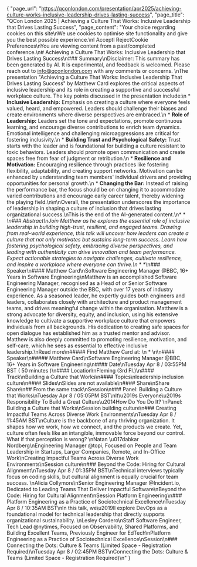 {
    "page_url": "https://qconlondon.com/presentation/apr2025/achieving-culture-works-inclusive-leadership-drives-lasting-success",
    "page_title": "QCon London 2025 | Achieving a Culture That Works: Inclusive Leadership that Drives Lasting Success",
    "page_content": "Your choice regarding cookies on this site\nWe use cookies to optimise site functionality and give you the best possible experience.\nI AcceptI RejectCookie Preferences\nYou are viewing content from a past/completed conference.\n# Achieving a Culture That Works: Inclusive Leadership that Drives Lasting Success\n### Summary\nDisclaimer: This summary has been generated by AI. It is experimental, and feedback is welcomed. Please reach out to info@qconlondon.com with any comments or concerns. \nThe presentation \"Achieving a Culture That Works: Inclusive Leadership That Drives Lasting Success\" by Matthew Card explores the critical aspects of inclusive leadership and its role in creating a supportive and successful workplace culture. The key points discussed in the presentation include:\n  * **Inclusive Leadership:** Emphasis on creating a culture where everyone feels valued, heard, and empowered. Leaders should challenge their biases and create environments where diverse perspectives are embraced.\n  * **Role of Leadership:** Leaders set the tone and expectations, promote continuous learning, and encourage diverse contributions to enrich team dynamics. Emotional intelligence and challenging microaggressions are critical for fostering inclusivity.\n  * **Building Trust and Psychological Safety:** Trust starts with the leader and is foundational for building a culture resistant to toxic behaviors. Leaders should promote open communication and create spaces free from fear of judgment or retribution.\n  * **Resilience and Motivation:** Encouraging resilience through practices like fostering flexibility, adaptability, and creating support networks. Motivation can be enhanced by understanding team members' individual drivers and providing opportunities for personal growth.\n  * **Changing the Bar:** Instead of raising the performance bar, the focus should be on changing it to accommodate varied contributions and encourage early career talent, thereby widening the playing field.\n\n\nOverall, the presentation underscores the importance of leadership in shaping a culture of inclusion that drives lasting organizational success.\nThis is the end of the AI-generated content.\n* * *\n### Abstract\nJoin Matthew as he explores the essential role of inclusive leadership in building high-trust, resilient, and engaged teams. Drawing from real-world experience, this talk will uncover how leaders can create a culture that not only motivates but sustains long-term success. Learn how fostering psychological safety, embracing diverse perspectives, and leading with authenticity can drive innovation and team performance. Expect actionable strategies to navigate challenges, cultivate resilience, and inspire a workplace where everyone can thrive.\n* * *\n### Speaker\n#### Matthew Card\nSoftware Engineering Manager @BBC, 16+ Years in Software Engineering\nMatthew is an accomplished Software Engineering Manager, recognised as a Head of or Senior Software Engineering Manager outside the BBC, with over 17 years of industry experience. As a seasoned leader, he expertly guides both engineers and leaders, collaborates closely with architecture and product management teams, and drives meaningful change within the organisation. Matthew is a strong advocate for diversity, equity, and inclusion, using his extensive knowledge to cultivate a supportive workplace culture that empowers individuals from all backgrounds. His dedication to creating safe spaces for open dialogue has established him as a trusted mentor and advisor. Matthew is also deeply committed to promoting resilience, motivation, and self-care, which he sees as essential to effective inclusive leadership.\nRead more\n#####  Find Matthew Card at: \n  * \n\n#### Speaker\n##### Matthew Card\nSoftware Engineering Manager @BBC, 16+ Years in Software Engineering\n#### Date\nTuesday Apr 8 / 03:55PM BST ( 50 minutes )\n#### Location\nFleming (3rd Fl.)\n#### Track\nBuilding a Culture that Works\n#### Topics\nleadership inclusion culture\n#### Slides\nSlides are not available\n#### Share\nShare Share\n## From the same track\nSession\n### Panel: Building a Culture that Works\nTuesday Apr 8 / 05:05PM BST\nIt\u2019s Everyone\u2019s Responsibility To Build a Great Culture\u2014How Do You Do It? \nPanel: Building a Culture that Works\nSession building culture\n### Creating Impactful Teams Across Diverse Work Environments\nTuesday Apr 8 / 11:45AM BST\nCulture is the backbone of any thriving organization. It shapes how we work, how we connect, and the products we create. Yet, culture often feels like an intangible, immovable force beyond our control. What if that perception is wrong? \nNatan \u017dabkar Nordberg\nEngineering Manager @topi, Focused on People and Team Leadership in Startups, Larger Companies, Remote, and In-Office Work\nCreating Impactful Teams Across Diverse Work Environments\nSession culture\n### Beyond the Code: Hiring for Cultural Alignment\nTuesday Apr 8 / 01:35PM BST\nTechnical interviews typically focus on coding skills, but cultural alignment is equally crucial for team success. \nAlicia Collymore\nSenior Engineering Manager @Incident.io, Dedicated to Leading Teams That Deliver Impactful Software\nBeyond the Code: Hiring for Cultural Alignment\nSession Platform Engineering\n### Platform Engineering as a Practice of Sociotechnical Excellence\nTuesday Apr 8 / 10:35AM BST\nIn this talk, we\u2019ll explore DevOps as a foundational model for technical leadership that directly supports organizational sustainability. \nLesley Cordero\nStaff Software Engineer, Tech Lead @nytimes, Focused on Observability, Shared Platforms, and Building Excellent Teams, Previously Engineer for EdTech\nPlatform Engineering as a Practice of Sociotechnical Excellence\nSession\n### Connecting the Dots: Culture & Teams (Limited Space - Registration Required)\nTuesday Apr 8 / 02:45PM BST\nConnecting the Dots: Culture & Teams (Limited Space - Registration Required)\n"
}